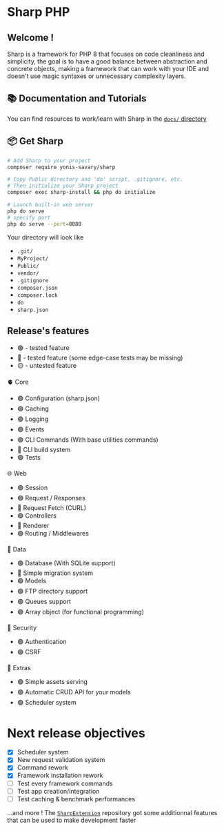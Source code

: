 # Sharp PHP

## Welcome !

Sharp is a framework for PHP 8 that focuses on code cleanliness and simplicity, the goal is to have a good balance between abstraction and concrete objects, making a framework that can work with your IDE and doesn't use magic syntaxes or unnecessary complexity layers.

## 📚 Documentation and Tutorials

You can find resources to work/learn with Sharp in the [`docs/` directory](./docs/README.md)

## 📦 Get Sharp

```bash
# Add Sharp to your project
composer require yonis-savary/sharp

# Copy Public directory and 'do' script, .gitignore, etc.
# Then initialize your Sharp project
composer exec sharp-install && php do initialize

# Launch built-in web server
php do serve
# specify port
php do serve --port=8080
```

Your directory will look like
- `.git/`
- `MyProject/`
- `Public/`
- `vendor/`
- `.gitignore`
- `composer.json`
- `composer.lock`
- `do`
- `sharp.json`

## Release's features

- 🟢 - tested feature
- 🔵 - tested feature (some edge-case tests may be missing)
- 🟡 - untested feature

🫀 Core
- 🟢 Configuration (sharp.json)
- 🟢 Caching
- 🟢 Logging
- 🟢 Events
- 🟢 CLI Commands (With base utilities commands)
- 🔵 CLI build system
- 🟢 Tests

🌐 Web
- 🟢 Session
- 🟢 Request / Responses
- 🔵 Request Fetch (CURL)
- 🟢 Controllers
- 🔵 Renderer
- 🟢 Routing / Middlewares

📁 Data
- 🟢 Database (With SQLite support)
- 🔵 Simple migration system
- 🟢 Models
- 🟢 FTP directory support
- 🟢 Queues support
- 🟢 Array object (for functional programming)

🔐 Security
- 🟢 Authentication
- 🟢 CSRF

🚀 Extras
- 🟢 Simple assets serving
- 🟢 Automatic CRUD API for your models
- 🟢 Scheduler system

# Next release objectives

- [x] Scheduler system
- [x] New request validation system
- [x] Command rework
- [x] Framework installation rework
- [ ] Test every framework commands
- [ ] Test app creation/integration
- [ ] Test caching & benchmark performances

...and more ! The [`SharpExtension`](https://github.com/yonis-savary/sharp-extensions) repository got some additionnal features that can be used to make development faster